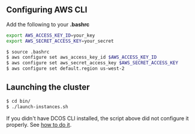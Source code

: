 ## Configuring AWS CLI

Add the following to your __.bashrc__

```bash
export AWS_ACCESS_KEY_ID=your_key
export AWS_SECRET_ACCESS_KEY=your_secret
```

```bash
$ source .bashrc
$ aws configure set aws_access_key_id $AWS_ACCESS_KEY_ID
$ aws configure set aws_secret_access_key $AWS_SECRET_ACCESS_KEY
$ aws configure set default.region us-west-2
```

## Launching the cluster

```bash
$ cd bin/
$ ./launch-instances.sh
```

If you didn't have DCOS CLI installed, the script above did not configure it properly.
See [how to do it](manual-launch.md#installing-dcos-cli-if-not-yet-installed).
